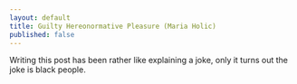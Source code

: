 ```yaml
---
layout: default
title: Guilty Hereonormative Pleasure (Maria Holic)
published: false
---
```


Writing this post has been rather like explaining a joke, only it turns out the joke is black people.